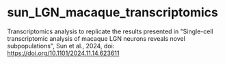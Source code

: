 # sun_LGN_macaque_transcriptomics
Transcriptomics analysis to replicate the results presented in "Single-cell transcriptomic analysis of macaque LGN neurons reveals novel subpopulations", Sun et al., 2024, doi: https://doi.org/10.1101/2024.11.14.623611
